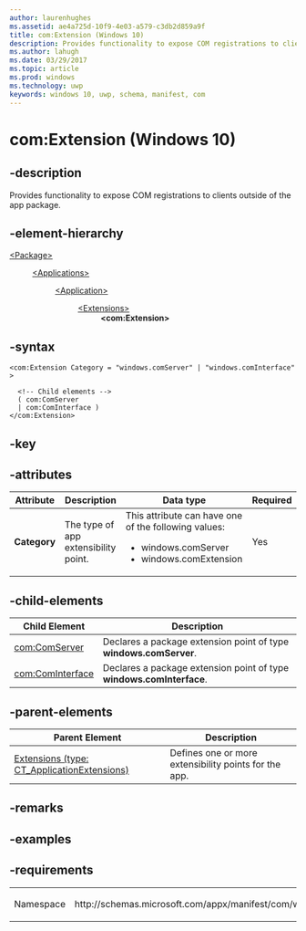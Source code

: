 ```yaml
---
author: laurenhughes
ms.assetid: ae4a725d-10f9-4e03-a579-c3db2d859a9f
title: com:Extension (Windows 10)
description: Provides functionality to expose COM registrations to clients outside of the app package.
ms.author: lahugh
ms.date: 03/29/2017
ms.topic: article
ms.prod: windows
ms.technology: uwp
keywords: windows 10, uwp, schema, manifest, com
---
```



# com:Extension (Windows 10)

## -description
Provides functionality to expose COM registrations to clients outside of the app package.

## -element-hierarchy
<dl>
<dt><a href="element-package.md">&lt;Package&gt;</a></dt>
<dd>
<dl>
<dt><a href="element-applications.md">&lt;Applications&gt;</a></dt>
<dd>
<dl>
<dt><a href="element-application.md">&lt;Application&gt;</a></dt>
<dd>
<dl>
<dt><a href="element-1-extensions.md">&lt;Extensions&gt;</a></dt>
<dd><b>&lt;com:Extension&gt;</b></dd>
</dl>
</dd>
</dl>
</dd>
</dl>
</dd>
</dl>


## -syntax
```syntax
<com:Extension Category = "windows.comServer" | "windows.comInterface" >

  <!-- Child elements -->
  ( com:ComServer
  | com:ComInterface )
</com:Extension>
```

## -key

## -attributes

| Attribute | Description | Data type | Required |
|-----------|-------------|-----------|----------|
| **Category** | The type of app extensibility point. | This attribute can have one of the following values: <ul><li>windows.comServer</li><li>windows.comExtension</li></ul>| Yes |


## -child-elements

| Child Element         | Description |
|-----------------------|-------------|
| [com:ComServer](element-com-cominterface.md) | Declares a package extension point of type **windows.comServer**. |
| [com:ComInterface](element-com-comserver.md) | Declares a package extension point of type **windows.comInterface**. |

## -parent-elements

| Parent Element | Description |
|----------------|-------------|
| [Extensions (type: CT_ApplicationExtensions)](element-1-extensions.md) | Defines one or more extensibility points for the app. |

## -remarks

## -examples

## -requirements

<table>
<colgroup>
<col width="50%" />
<col width="50%" />
</colgroup>
<tbody>
<tr class="odd">
<td><p>Namespace</p></td>
<td><p>http://schemas.microsoft.com/appx/manifest/com/windows10</p></td>
</tr>
</tbody>
</table>